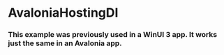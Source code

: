 # AvaloniaHostingDI

### This example was previously used in a WinUI 3 app. It works just the same in an Avalonia app.
